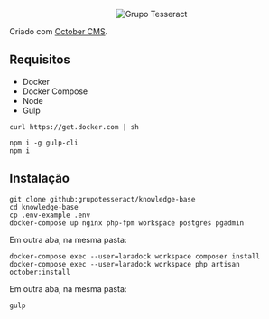 <p align="center">
  <img src="http://res.cloudinary.com/tesseract/image/upload/v1507448079/logo-tesseract-completo-preto.png" alt="Grupo Tesseract" />
</p>

Criado com [October CMS](http://octobercms.com).

## Requisitos

- Docker
- Docker Compose
- Node
- Gulp

```
curl https://get.docker.com | sh
```

```
npm i -g gulp-cli
npm i
```

## Instalação


```
git clone github:grupotesseract/knowledge-base
cd knowledge-base
cp .env-example .env
docker-compose up nginx php-fpm workspace postgres pgadmin
```

Em outra aba, na mesma pasta:  

```
docker-compose exec --user=laradock workspace composer install
docker-compose exec --user=laradock workspace php artisan october:install
```

Em outra aba, na mesma pasta:  

```
gulp
```
